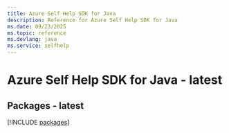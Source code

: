 ```yaml
---
title: Azure Self Help SDK for Java
description: Reference for Azure Self Help SDK for Java
ms.date: 09/23/2025
ms.topic: reference
ms.devlang: java
ms.service: selfhelp
---
```

# Azure Self Help SDK for Java - latest
## Packages - latest
[!INCLUDE [packages](self-help-index.md)]